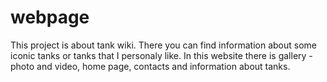 # webpage
This project is about tank wiki. There you can find information about some iconic tanks or tanks that I personaly like.
In this website there is gallery - photo and video, home page, contacts and information about tanks.
